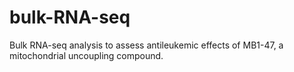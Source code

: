 # bulk-RNA-seq
Bulk RNA-seq analysis to assess antileukemic effects of MB1-47, a mitochondrial uncoupling compound. 
